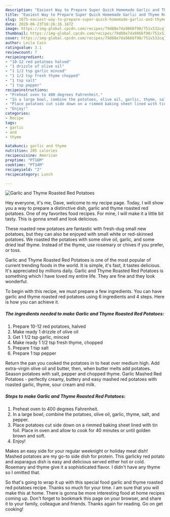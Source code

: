 ```yaml
---
description: "Easiest Way to Prepare Super Quick Homemade Garlic and Thyme Roasted Red Potatoes"
title: "Easiest Way to Prepare Super Quick Homemade Garlic and Thyme Roasted Red Potatoes"
slug: 1675-easiest-way-to-prepare-super-quick-homemade-garlic-and-thyme-roasted-red-potatoes
date: 2020-06-23T16:26:16.167Z
image: https://img-global.cpcdn.com/recipes/79d88e7da9866f90/751x532cq70/garlic-and-thyme-roasted-red-potatoes-recipe-main-photo.jpg
thumbnail: https://img-global.cpcdn.com/recipes/79d88e7da9866f90/751x532cq70/garlic-and-thyme-roasted-red-potatoes-recipe-main-photo.jpg
cover: https://img-global.cpcdn.com/recipes/79d88e7da9866f90/751x532cq70/garlic-and-thyme-roasted-red-potatoes-recipe-main-photo.jpg
author: Leila Cain
ratingvalue: 3.1
reviewcount: 7
recipeingredient:
- "10-12 red potatoes halved"
- "1 drizzle of olive oil"
- "1 1/2 tsp garlic minced"
- "1 1/2 tsp fresh thyme chopped"
- "1 tsp salt"
- "1 tsp pepper"
recipeinstructions:
- "Preheat oven to 400 degrees Fahrenheit."
- "In a large bowl, combine the potatoes, olive oil, garlic, thyme, salt, and pepper."
- "Place potatoes cut side down on a rimmed baking sheet lined with tin foil. Place in oven and allow to cook for 40 minutes or until golden brown and soft."
- "Enjoy!"
categories:
- Recipe
tags:
- garlic
- and
- thyme

katakunci: garlic and thyme 
nutrition: 205 calories
recipecuisine: American
preptime: "PT16M"
cooktime: "PT34M"
recipeyield: "2"
recipecategory: Lunch

---
```



![Garlic and Thyme Roasted Red Potatoes](https://img-global.cpcdn.com/recipes/79d88e7da9866f90/751x532cq70/garlic-and-thyme-roasted-red-potatoes-recipe-main-photo.jpg)

Hey everyone, it's me, Dave, welcome to my recipe page. Today, I will show you a way to prepare a distinctive dish, garlic and thyme roasted red potatoes. One of my favorites food recipes. For mine, I will make it a little bit tasty. This is gonna smell and look delicious.

These roasted new potatoes are fantastic with fresh-dug small new potatoes, but they can also be enjoyed with small white or red-skinned potatoes. We roasted the potatoes with some olive oil, garlic, and some dried leaf thyme. Instead of the thyme, use rosemary or chives if you prefer, or toss.

Garlic and Thyme Roasted Red Potatoes is one of the most popular of current trending foods in the world. It is simple, it's fast, it tastes delicious. It's appreciated by millions daily. Garlic and Thyme Roasted Red Potatoes is something which I have loved my entire life. They are fine and they look wonderful.


To begin with this recipe, we must prepare a few ingredients. You can have garlic and thyme roasted red potatoes using 6 ingredients and 4 steps. Here is how you can achieve it.

<!--inarticleads1-->

##### The ingredients needed to make Garlic and Thyme Roasted Red Potatoes:

1. Prepare 10-12 red potatoes, halved
1. Make ready 1 drizzle of olive oil
1. Get 1 1/2 tsp garlic, minced
1. Make ready 1 1/2 tsp fresh thyme, chopped
1. Prepare 1 tsp salt
1. Prepare 1 tsp pepper


Return the pan you cooked the potatoes in to heat over medium high. Add extra-virgin olive oil and butter, then, when butter melts add potatoes. Season potatoes with salt, pepper and chopped thyme. Garlic Mashed Red Potatoes - perfectly creamy, buttery and easy mashed red potatoes with roasted garlic, thyme, sour cream and milk. 

<!--inarticleads2-->

##### Steps to make Garlic and Thyme Roasted Red Potatoes:

1. Preheat oven to 400 degrees Fahrenheit.
1. In a large bowl, combine the potatoes, olive oil, garlic, thyme, salt, and pepper.
1. Place potatoes cut side down on a rimmed baking sheet lined with tin foil. Place in oven and allow to cook for 40 minutes or until golden brown and soft.
1. Enjoy!


Makes an easy side for your regular weeknight or holiday meat dish! Mashed potatoes are my go-to side dish for protein. This garlicky red potato and asparagus dish is easy and delicious served either hot or cold. Rosemary and thyme give it a sophisticated flavor. I didn&#39;t have any thyme so I omitted that. 

So that's going to wrap it up with this special food garlic and thyme roasted red potatoes recipe. Thanks so much for your time. I am sure that you will make this at home. There is gonna be more interesting food at home recipes coming up. Don't forget to bookmark this page on your browser, and share it to your family, colleague and friends. Thanks again for reading. Go on get cooking!
